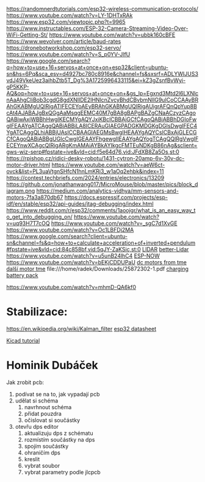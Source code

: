 https://randomnerdtutorials.com/esp32-wireless-communication-protocols/
https://www.youtube.com/watch?v=LY-1DHTxRAk
https://www.esp32.com/viewtopic.php?t=9965
https://www.instructables.com/ESP-32-Camera-Streaming-Video-Over-WiFi-Getting-St/
https://www.youtube.com/watch?v=ubbk160cBFE
https://www.wevolver.com/article/baud-rates
https://dronebotworkshop.com/esp32-servo/
https://www.youtube.com/watch?v=S_p0YV-JlfU
https://www.google.com/search?q=how+to+use+16+servos+at+once+on+esp32&client=ubuntu-sn&hs=6Pq&sca_esv=d4927bc780c8916e&channel=fs&sxsrf=ADLYWIJUS3vdJ49VkeUez3aihbZtb5T_Dg%3A1725996433115&ei=kZ3gZsnfBvWyi-gP5KKP-AQ&oq=how+to+use+16+servos+at+once+on+&gs_lp=Egxnd3Mtd2l6LXNlcnAaAhgCIiBob3cgdG8gdXNlIDE2IHNlcnZvcyBhdCBvbmNlIG9uICoCCAAyBRAhGKABMgUQIRigATIFECEYoAEyBRAhGKABMgUQIRigAUigrAFQnQpYup8BcAt4AJABAJgBxQGgAaMsqgEEMC40M7gBA8gBAPgBAZgCNaACzyzCAgoQABiwAxjWBBhHwgIKECMYgAQYJxiKBcICBBAjGCfCAgoQABiABBhDGIoFwgIFEAAYgATCAggQABiABBiLA8ICERAuGIAEGPADGKMDGKgDGIsDwgIFEC4YgATCAggQLhiABBjUAsICCBAAGIAEGMsBwgIHEAAYgAQYCsICBxAjGLECGCfCAgoQABiABBgUGIcCwgIGEAAYFhgewgIIEAAYgAQYogTCAgQQIRgVwgIFECEYnwXCAgcQIRigARgKmAMAiAYBkAYIkgcFMTEuNDKgB86nAg&sclient=gws-wiz-serp#fpstate=ive&vld=cid:f5e64d76,vid:JFdXB8Za5Os,st:0
https://rpishop.cz/ridici-desky-robotu/1431-cytron-20amp-6v-30v-dc-motor-driver.html
https://www.youtube.com/watch?v=aeW6ct-ovck&list=PL3uaVtgnSHfcN1hnLmKRi3_w1aOq2ehbk&index=11
https://contest.techbriefs.com/2024/entries/electronics/13209
https://github.com/jonathanwang017/MicroMouse/blob/master/pics/block_diagram.png
https://medium.com/analytics-vidhya/mm-sensors-and-motors-7fa3a870db67
https://docs.espressif.com/projects/esp-idf/en/stable/esp32/api-guides/jtag-debugging/index.html
https://www.reddit.com/r/esp32/comments/1aoojgr/what_is_an_easy_way_to_get_into_debugging_on/
https://www.youtube.com/watch?v=uq93H7T7cOQ
https://www.youtube.com/watch?v=_sgC7d1XvGE
https://www.youtube.com/watch?v=Oc1LBFDj2MA
https://www.google.com/search?client=ubuntu-sn&channel=fs&q=how+to+calculate+acceleration+of+inverted+pendulum#fpstate=ive&vld=cid:84c858bf,vid:5qJY-ZaKSic,st:0
[LIDAR](https://www.youtube.com/watch?v=fQ2iB7qkrUg)
[better-Lidar](https://www.youtube.com/watch?v=xbXRricFFnE)
https://www.youtube.com/watch?v=u5unB24lhC4
[ESP-NOW](https://www.youtube.com/watch?v=sLW_r0OVyok)
https://www.youtube.com/watch?v=bEKjCDDUPaU
[dc motors from tme](https://www.tme.eu/en/details/pololu-4840/dc-motors/pololu/hp-12v-motor-with-48-cpr-encoder-for-25d/)
[další motor tme](https://www.tme.eu/en/details/df-fit0186/dc-motors/dfrobot/fit0186/)
file:///home/radek/Downloads/25872302-1.pdf
[charging battery pack](https://www.youtube.com/watch?v=QNENyu97w2A)

https://www.youtube.com/watch?v=mhmD-QA6kf0
# Stabilizace:
https://en.wikipedia.org/wiki/Kalman_filter
[esp32 datasheet](https://www.espressif.com/sites/default/files/documentation/esp32-wroom-32_datasheet_en.pdf)

[Kicad tutorial](https://www.youtube.com/watch?v=SFJRHFMOhQA)
# Hominik Dubáček
Jak zrobit pcb:
1. podívat se na to, jak vypadají pcb
2. udělat si schéma
	1. navrhnout schéma
	2. přidat pouzdra
	3. očislovat si součástky
3. otevřu dps editor
	1. aktualizuju dps z schématu
	2. rozmístím součástky na dps
	3. spojím součástky
	4. ohraničím dps
	5. kreslit
	6. vybrat soubor
	7. vybrat parametry podle jlcpcb




